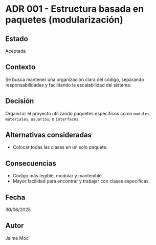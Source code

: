 # ADR 001 - Estructura basada en paquetes (modularización)

## Estado
Aceptada

## Contexto
Se busca mantener una organización clara del código, separando responsabilidades y facilitando la escalabilidad del sistema.

## Decisión
Organizar el proyecto utilizando paquetes específicos como `modules`, `materiales`, `usuarios`, e `interfaces`.

## Alternativas consideradas
- Colocar todas las clases en un solo paquete.

## Consecuencias
- Código más legible, modular y mantenible.
- Mayor facilidad para encontrar y trabajar con clases específicas.

## Fecha
30/06/2025

## Autor 
Jaime Moc